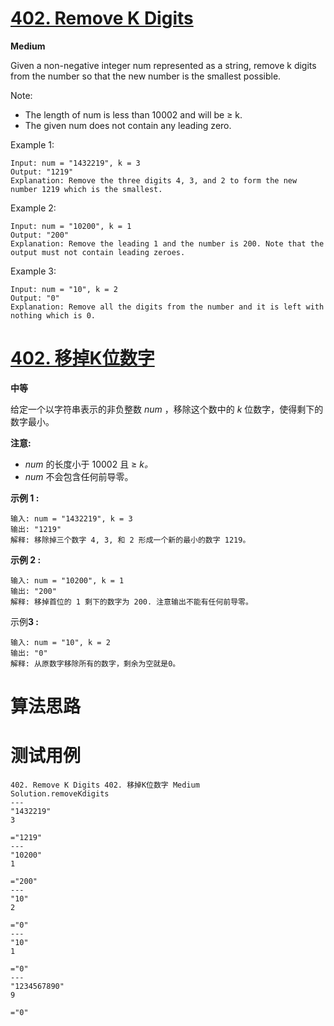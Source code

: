 # [402. Remove K Digits][enTitle]

**Medium**

Given a non-negative integer num represented as a string, remove k digits from the number so that the new number is the smallest possible.

Note:

- The length of num is less than 10002 and will be ≥ k. 
- The given num does not contain any leading zero.



Example 1:

```
Input: num = "1432219", k = 3
Output: "1219"
Explanation: Remove the three digits 4, 3, and 2 to form the new number 1219 which is the smallest.

```



Example 2:

```
Input: num = "10200", k = 1
Output: "200"
Explanation: Remove the leading 1 and the number is 200. Note that the output must not contain leading zeroes.

```



Example 3:

```
Input: num = "10", k = 2
Output: "0"
Explanation: Remove all the digits from the number and it is left with nothing which is 0.

```


# [402. 移掉K位数字][cnTitle]

**中等**

给定一个以字符串表示的非负整数  *num* ，移除这个数中的  *k* 位数字，使得剩下的数字最小。

**注意:** 

-  *num*  的长度小于 10002 且 ≥  *k。*  
-  *num*  不会包含任何前导零。

**示例 1 :** 

```
输入: num = "1432219", k = 3
输出: "1219"
解释: 移除掉三个数字 4, 3, 和 2 形成一个新的最小的数字 1219。

```

**示例 2 :** 

```
输入: num = "10200", k = 1
输出: "200"
解释: 移掉首位的 1 剩下的数字为 200. 注意输出不能有任何前导零。

```

示例**3 :** 

```
输入: num = "10", k = 2
输出: "0"
解释: 从原数字移除所有的数字，剩余为空就是0。

```


# 算法思路

# 测试用例
```
402. Remove K Digits 402. 移掉K位数字 Medium
Solution.removeKdigits
---
"1432219"
3

="1219"
---
"10200"
1

="200"
---
"10"
2

="0"
---
"10"
1

="0"
---
"1234567890"
9

="0"

```

[enTitle]: https://leetcode.com/problems/remove-k-digits/
[cnTitle]: https://leetcode-cn.com/problems/remove-k-digits/
